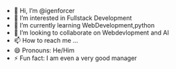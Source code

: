 - 👋 Hi, I’m @igenforcer
- 👀 I’m interested in Fullstack Development
- 🌱 I’m currently learning WebDevelopment,python
- 💞️ I’m looking to collaborate on Webdevlopment and AI 
- 📫 How to reach me ...
- 😄 Pronouns: He/Him
- ⚡ Fun fact: I am even a very good manager

<!---
igenforcer/igenforcer is a ✨ special ✨ repository because its `README.md` (this file) appears on your GitHub profile.
You can click the Preview link to take a look at your changes.
--->
